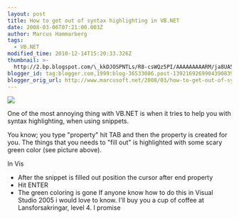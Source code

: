 ```yaml
---
layout: post
title: How to get out of syntax highlighting in VB.NET
date: 2008-03-06T07:21:00.003Z
author: Marcus Hammarberg
tags:
  - VB.NET
modified_time: 2010-12-14T15:20:33.326Z
thumbnail: >-
  http://2.bp.blogspot.com/\_kkDJOSPNTLs/R8-csWQz5PI/AAAAAAAAARM/ja8UA5zTBM4/s72-c/syntaxhighlightvb.net.jpb.JPG
blogger_id: tag:blogger.com,1999:blog-36533086.post-1392169269904390839
blogger_orig_url: http://www.marcusoft.net/2008/03/how-to-get-out-of-syntax-highlighting.html
---
```



[<img
src="http://2.bp.blogspot.com/_kkDJOSPNTLs/R8-csWQz5PI/AAAAAAAAARM/ja8UA5zTBM4/s400/syntaxhighlightvb.net.jpb.JPG"
id="BLOGGER_PHOTO_ID_5174526782576256242"
style="DISPLAY: block; MARGIN: 0px auto 10px; CURSOR: hand; TEXT-ALIGN: center"
data-border="0" />](http://2.bp.blogspot.com/_kkDJOSPNTLs/R8-csWQz5PI/AAAAAAAAARM/ja8UA5zTBM4/s1600-h/syntaxhighlightvb.net.jpb.JPG)

<div>

One of the most annoying thing with VB.NET is when it tries to help you
with syntax highlighting, when using snippets.

</div>


<div>

You know; you type "property" hit TAB and then the property is created
for you. The things that you needs to "fill out" is highlighted with
some scary green color (see picture above).

</div>


<div>

In Vis
-   After the snippet is filled out position the cursor after end
    property
-   Hit ENTER
-   The green coloring is gone
If anyone know how to do this in Visual Studio 2005 i would love to
know. I'll buy you a cup of coffee at Lansforsakringar, level 4. I
promise

